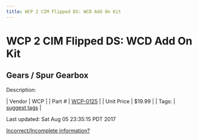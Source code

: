 ```yaml
---
title: WCP 2 CIM Flipped DS: WCD Add On Kit
---
```


# WCP 2 CIM Flipped DS: WCD Add On Kit
## Gears / Spur Gearbox
Description: 	 

| Vendor | WCP | 
| Part # | [WCP-0125](http://www.wcproducts.net/WCP-0125) | 
| Unit Price | $19.99 | 
| Tags: | [suggest tags](https://docs.google.com/forms/d/e/1FAIpQLSeWyY8v3RgOty-MyWmh9U0iivNYN_molChYyS-0U-o-kOAv_g/viewform) | 

Last updated: Sat Aug 05 23:35:15 PDT 2017

 [Incorrect/Incomplete information?](https://docs.google.com/forms/d/e/1FAIpQLSeWyY8v3RgOty-MyWmh9U0iivNYN_molChYyS-0U-o-kOAv_g/viewform)